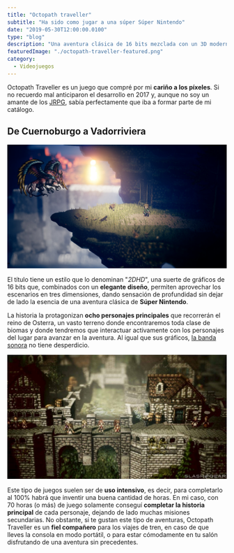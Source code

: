 ```yaml
---
title: "Octopath traveller"
subtitle: "Ha sido como jugar a una súper Súper Nintendo"
date: "2019-05-30T12:00:00.0100"
type: "blog"
description: "Una aventura clásica de 16 bits mezclada con un 3D moderno. Octopath Traveller nos permite jugar a una súper Super Nintendo"
featuredImage: "./octopath-traveller-featured.png"
category:
  - Videojuegos
---
```


Octopath Traveller es un juego que compré por mi **cariño a los píxeles**. Si no recuerdo mal anticiparon el desarrollo en 2017 y, aunque no soy un amante de los [JRPG](https://es.wikipedia.org/wiki/Videojuego_de_rol#Historia), sabía perfectamente que iba a formar parte de mi catálogo.

## De Cuernoburgo a Vadorriviera

![Pelea contra una bestia alada](./octopath-traveller-02.jpg)

El título tiene un estilo que lo denominan "_2DHD_", una suerte de gráficos de 16 bits que, combinados con un **elegante diseño**, permiten aprovechar los escenarios en tres dimensiones, dando sensación de profundidad sin dejar de lado la esencia de una aventura clásica de **Súper Nintendo**.

La historia la protagonizan **ocho personajes principales** que recorrerán el reino de Osterra, un vasto terreno donde encontraremos toda clase de biomas y donde tendremos que interactuar activamente con los personajes del lugar para avanzar en la aventura. Al igual que sus gráficos, [la banda sonora](https://soundcloud.com/user-889587397/14-octopath-traveler-ost-the-sunlands) no tiene desperdicio.

![Imagen del juego](./octopath-traveller-04.jpg)

Este tipo de juegos suelen ser de **uso intensivo**, es decir, para completarlo al 100% habrá que inventir una buena cantidad de horas. En mi caso, con 70 horas (o más) de juego solamente conseguí **completar la historia principal** de cada personaje, dejando de lado muchas misiones secundarias. No obstante, si te gustan este tipo de aventuras, Octopath Traveller es un **fiel compañero** para los viajes de tren, en caso de que lleves la consola en modo portátil, o para estar cómodamente en tu salón disfrutando de una aventura sin precedentes.
